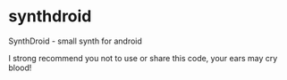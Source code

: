 synthdroid
==========

SynthDroid - small synth for android

I strong recommend you not to use or share this code, your ears may cry blood!
